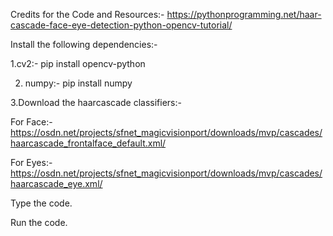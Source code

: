 Credits for the Code and Resources:- https://pythonprogramming.net/haar-cascade-face-eye-detection-python-opencv-tutorial/


Install the following dependencies:-

1.cv2:- pip install opencv-python

2. numpy:- pip install numpy

3.Download the haarcascade classifiers:-

For Face:- https://osdn.net/projects/sfnet_magicvisionport/downloads/mvp/cascades/haarcascade_frontalface_default.xml/

For Eyes:- https://osdn.net/projects/sfnet_magicvisionport/downloads/mvp/cascades/haarcascade_eye.xml/



Type the code.

Run the code.
